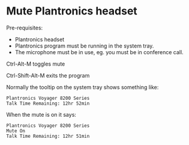 # Mute Plantronics headset

Pre-requisites:

-   Plantronics headset
-   Plantronics program must be running in the system tray.
-   The microphone must be in use, eg. you must be in conference call.

Ctrl-Alt-M toggles mute

Ctrl-Shift-Alt-M exits the program

Normally the tooltip on the system tray shows something like:

```Text
Plantronics Voyager 8200 Series
Talk Time Remaining: 12hr 52min
```

When the mute is on it says:

```Text
Plantronics Voyager 8200 Series
Mute On
Talk Time Remaining: 12hr 51min
```
